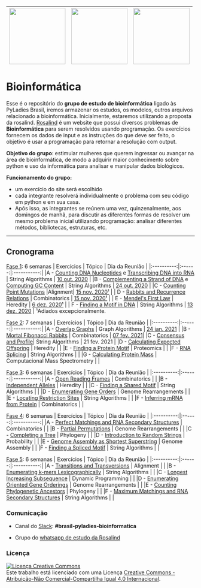 | [<img src="https://github.com/pyladies-brazil/grupo-estudo-bioinformatica/blob/main/imagens/boneca_1.png" width=150>](https://github.com/pyladies-brazil/grupo-estudo-bioinformatica)| [<img src="https://github.com/pyladies-brazil/grupo-estudo-bioinformatica/blob/main/imagens/boneca_3.png" width=150>](https://github.com/pyladies-brazil/grupo-estudo-bioinformatica) | [<img src="https://github.com/pyladies-brazil/grupo-estudo-bioinformatica/blob/main/imagens/boneca_2.png" width=150>](https://github.com/pyladies-brazil/grupo-estudo-bioinformatica) |
|:------------:|:-----------:|:-----------:|

# Bioinformática

Esse é o repositório do **grupo de estudo de bioinformática** ligado às PyLadies Brasil, iremos armazenar os estudos, os modelos, outros arquivos relacionado a bioinformática. Inicialmente, estaremos utilizando a proposta da rosalind. [Rosalind](http://rosalind.info/problems/list-view/) é um website que possui diversos problemas de **Bioinformática** para serem resolvidos usando programação. Os exercícios fornecem os dados de input e as instruções do que deve ser feito, o objetivo é usar a programação para retornar a resolução com output.

**Objetivo do grupo**: estimular mulheres que querem ingressar ou avançar na área de bioinformática, de modo a adquirir maior conhecimento sobre python e uso da informática para analisar e manipular dados biológicos.

**Funcionamento do grupo:**
* um exercício do site será escolhido
* cada integrante resolverá individualmente o problema com seu código em python e em sua casa.
* Após isso, as integrantes se reúnem uma vez, quinzenalmente, aos domingos de manhã, para discutir as diferentes formas de resolver um mesmo problema inicial utilizando programação: analisar diferentes métodos, bibliotecas, estruturas, etc.

***

## Cronograma

[Fase 1](https://github.com/pyladies-brazil/grupo-estudo-bioinformatica/issues/2): 6 semanas
| Exercícios | Tópico | Dia da Reunião |
|:----------:|:------:|:-----------:|
|A - [Counting DNA Nucleotides](http://rosalind.info/problems/dna/) e [Transcribing DNA into RNA](http://rosalind.info/problems/rna/) | String Algorithms | [10 out. 2020](https://github.com/pyladies-brazil/organizacao/issues/34)  |
|B - [Complementing a Strand of DNA](http://rosalind.info/problems/revc/) e [Computing GC Content](http://rosalind.info/problems/gc/) | String Algorithms | [24 out. 2020](https://github.com/pyladies-brazil/organizacao/issues/36) |
|C - [Counting Point Mutations](http://rosalind.info/problems/hamm/) |Alignment| [15 nov. 2020¹](https://github.com/pyladies-brazil/organizacao/issues/41) |
| D - [Rabbits and Recurrence Relations](http://rosalind.info/problems/fib/) | Combinatorics | [15 nov. 2020¹](https://github.com/pyladies-brazil/organizacao/issues/41) |
| E - [Mendel's First Law](http://rosalind.info/problems/iprb/) | Heredity | [6 dez. 2020¹](https://github.com/pyladies-brazil/organizacao/issues/44) |
| F - [Finding a Motif in DNA](http://rosalind.info/problems/subs/) | String Algorithms | [13 dez. 2020](https://github.com/pyladies-brazil/organizacao/issues/46) |
¹Adiados excepcionalmente.

[Fase 2](https://github.com/pyladies-brazil/grupo-estudo-bioinformatica/issues/3): 7 semanas
| Exercícios | Tópico | Dia da Reunião |
|:----------:|:------:|:-----------:|
|A - [Overlap Graphs](http://rosalind.info/problems/grph/) | Graph Algorithms | [24 jan. 2021](https://github.com/pyladies-brazil/organizacao/issues/47) |
|B - [Mortal Fibonacci Rabbits](http://rosalind.info/problems/fibd/) | Combinatorics | [07 fev. 2021](https://github.com/pyladies-brazil/organizacao/issues/48)|
|C - [Consensus and Profile](http://rosalind.info/problems/cons/)| String Algorithms | 21 fev. 2021 |
|D - [Calculating Expected Offspring](http://rosalind.info/problems/iev/) | Heredity | |
|E - [Finding a Protein Motif](http://rosalind.info/problems/mprt/) | Proteomics | |
|F - [RNA Splicing](http://rosalind.info/problems/splc/) | String Algorithms | |
|G - [Calculating Protein Mass](http://rosalind.info/problems/prtm/) | Computacional Mass Spectrometry | |

[Fase 3](https://github.com/pyladies-brazil/grupo-estudo-bioinformatica/issues/4): 6 semanas
| Exercícios | Tópico | Dia da Reunião |
|:----------:|:------:|:-----------:|
|A - [Open Reading Frames](http://rosalind.info/problems/orf/) | Combinatorics | |
|B - [Independent Alleles](http://rosalind.info/problems/lia/) | Heredity | |
|C - [Finding a Shared Motif](http://rosalind.info/problems/lcsm/) | String Algorithms | |
|D - [Enumerating Gene Orders](http://rosalind.info/problems/perm/) | Genome Rearrangements | |
|E - [Locating Restriction Sites](http://rosalind.info/problems/revp/) | String Algorithms | |
|F - [Inferring mRNA from Protein](http://rosalind.info/problems/mrna/) | Combinatorics | |

[Fase 4](https://github.com/pyladies-brazil/grupo-estudo-bioinformatica/issues/5): 6 semanas
| Exercícios | Tópico | Dia da Reunião |
|:----------:|:------:|:-----------:|
|A - [Perfect Matchings and RNA Secondary Structures](http://rosalind.info/problems/pmch/) | Combinatorics | |
|B - [Partial Permutations](http://rosalind.info/problems/pper/) | Genome Rearrangements | |
|C - [Completing a Tree](http://rosalind.info/problems/tree/) | Phylogeny | |
|D - [Introduction to Random Strings](http://rosalind.info/problems/prob/) | Probability | |
|E - [Genome Assembly as Shortest Superstring](http://rosalind.info/problems/long/) | Genome Assembly | |
|F - [Finding a Spliced Motif](http://rosalind.info/problems/sseq/) | String Algorithms | |

[Fase 5](https://github.com/pyladies-brazil/grupo-estudo-bioinformatica/issues/6): 6 semanas
| Exercícios | Tópico | Dia da Reunião |
|:----------:|:------:|:-----------:|
|A - [Transitions and Transversions](http://rosalind.info/problems/tran/) | Alignment | |
|B - [Enumerating k-mers Lexicographically](http://rosalind.info/problems/lexf/) | String Algorithms | |
|C - [Longest Increasing Subsequence](http://rosalind.info/problems/lgis/) | Dynamic Programming | |
|D - [Enumerating Oriented Gene Orderings](http://rosalind.info/problems/sign/) | Genome Rearrangements | |
|E - [Counting Phylogenetic Ancestors](http://rosalind.info/problems/inod/) | Phylogeny | |
|F - [Maximum Matchings and RNA Secondary Structures](http://rosalind.info/problems/mmch/) | String Algorithms | |


### Comunicação 

- Canal do [Slack](https://slackin.pyladies.com/): **#brasil-pyladies-bioinformatica**

- Grupo do [whatsapp de estudo da Rosalind](https://chat.whatsapp.com/HF7F8dRqp5r9lpt8LscWjj)

### Licença

<a rel="license" href="http://creativecommons.org/licenses/by-nc-sa/4.0/"><img alt="Licença Creative Commons" style="border-width:0" src="https://i.creativecommons.org/l/by-nc-sa/4.0/88x31.png" /></a><br />Este trabalho está licenciado com uma Licença <a rel="license" href="http://creativecommons.org/licenses/by-nc-sa/4.0/">Creative Commons - Atribuição-Não Comercial-Compartilha Igual 4.0 Internacional</a>.